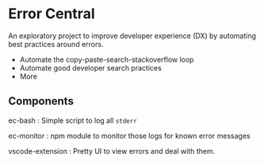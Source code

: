 # Error Central

An exploratory project to improve developer experience (DX) by automating best
practices around errors.

- Automate the copy-paste-search-stackoverflow loop
- Automate good developer search practices
- More

## Components

ec-bash
: Simple script to log all `stderr`

ec-monitor
: npm module to monitor those logs for known error messages

vscode-extension
: Pretty UI to view errors and deal with them.
